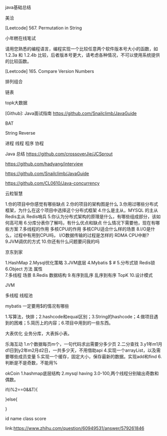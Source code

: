 java基础总结


美洽

[Leetcode] 567. Permutation in String


小年糕在线笔试

请用您熟悉的编程语言，编程实现一个比较任意两个软件版本号大小的函数，如 1.2.3a 和 1.2.4b 比较，后者版本号更大，请考虑各种情况，不可以使用系统提供的比较函数。 

[Leetcode] 165. Compare Version Numbers



排列组合


链表


topk大数据


[Github]: Java面试指南 https://github.com/Snailclimb/JavaGuide


BAT

String Reverse

进程 线程 程序 协程

Java 总结 https://github.com/crossoverJie/JCSprout


https://github.com/hadyang/interview


https://github.com/Snailclimb/JavaGuide


https://github.com/CL0610/Java-concurrency




云粒智慧

1.你的项目中你感觉有哪些缺点
2.你的项目的架构图是什么
3.你用过哪些分布式框架，为什么在这个项目中选择这个分布式框架
4.什么是主从，MYSQL 的主从 Redis主从 Redis哨兵
5.你认为分布式架构的原理是什么，有哪些组成部分，该如何高可用
6.分库分表你了解吗，有什么优点和缺点 什么情况下需要他，现在有哪些方案
7.多线程的作用 多核CPU的作用 多核CPU适合什么样的场景
8.I/O是什么，过程中有用到CPU吗，  I/O数据传输的过程是怎样的 RDMA CPU中断?
9.JVM调优的方式
10.你还有什么问题要问我的吗


京东到家

1.HashMap 
2.Mysql优化策略
3.JVM底层
4.Mybatis $ #
5.分布式锁  Redis锁 
6.Object 方法 属性  
7.多线程 场景
8.Redis 数据结构
9.有序到乱序  乱序到有序  TopK
10.设计模式

JVM

多线程 线程池

mybatis 一定要用$的情况有哪些


1.写算法，快排；2.hashcode和equal区别；3.String的hashcode；4.做项目遇到的困难；5.简历上的内容；6.项目中用到的一些东西。



大表优化
业务分库，大表拆小表。




乐海互动
1.n个数据每页m个，一句代码求出需要分多少页
2.二分查找
3.y1年m1月d1日到y2年m2月d2日，一共多少天，不用借助api
4.实现一个arrayList，以及需要哪些成员变量
5.实现一个缓存，固定大小，保存最新的数据。实现add和find
6.判断是不是奇数，不能用%


okCoin
1.hashmap底层结构
2.mysql having
3.0-100,两个线程分别输出奇数和偶数。

if(i%2==0&&T){

}else{

}


id name class score 


link:https://www.zhihu.com/question/60949531/answer/579261846
